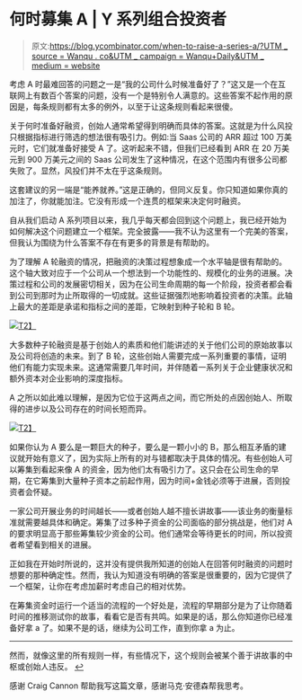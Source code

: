 # 何时募集 A | Y 系列组合投资者

> 原文:[https://blog.ycombinator.com/when-to-raise-a-series-a/?UTM _ source = Wanqu . co&UTM _ campaign = Wanqu+Daily&UTM _ medium = website](https://blog.ycombinator.com/when-to-raise-a-series-a/?utm_source=wanqu.co&utm_campaign=Wanqu+Daily&utm_medium=website)

考虑 A 时最难回答的问题之一是“我的公司什么时候准备好了？”这又是一个在互联网上有数百个答案的问题，没有一个是特别令人满意的。这些答案不起作用的原因是，每条规则都有太多的例外，以至于让这条规则看起来很傻。

关于何时准备好融资，创始人通常希望得到明确而具体的答案。这就是为什么风投只根据指标进行筛选的想法很有吸引力。例如:当 Saas 公司的 ARR 超过 100 万美元时，它们就准备好接受 A 了。这听起来不错，但我们已经看到 ARR 在 20 万美元到 900 万美元之间的 Saas 公司发生了这种情况，在这个范围内有很多公司都失败了。显然，风投们并不太在乎这条规则。

这套建议的另一端是“能养就养。”这是正确的，但同义反复。你只知道如果你真的加注了，你就能加注。它没有形成一个连贯的框架来决定何时融资。

自从我们启动 A 系列项目以来，我几乎每天都会回到这个问题上，我已经开始为如何解决这个问题建立一个框架。完全披露——我不认为这里有一个完美的答案，但我认为围绕为什么答案不存在有更多的背景是有帮助的。

为了理解 A 轮融资的情况，把融资的决策过程想象成一个水平轴是很有帮助的。这个轴大致对应于一个公司从一个想法到一个功能性的、规模化的业务的进展。决策过程和公司的发展密切相关，因为在公司生命周期的每一个阶段，投资者都会看到公司到那时为止所取得的一切成就。这些证据强烈地影响着投资者的决策。此轴上最大的差距是承诺和指标之间的差距，它映射到种子轮和 B 轮。

[![](../Images/853fd01e6b739be74123f19d5c076699.png)T2】](/blog/content/images/wordpress/2018/05/When-to-Raise-a-Series-A.png)

大多数种子轮融资是基于创始人的素质和他们能讲述的关于他们公司的原始故事以及公司将创造的未来。到了 B 轮，这些创始人需要完成一系列重要的事情，证明他们有能力实现未来。这通常需要几年时间，并伴随着一系列关于企业健康状况和额外资本对企业影响的深度指标。

A 之所以如此难以理解，是因为它位于这两点之间，而它所处的点因创始人、所取得的进步以及公司存在的时间长短而异。

[![](../Images/446373597b00f49702a7c2b6fd20c387.png)T2】](/blog/content/images/wordpress/2018/05/When-to-Raise-a-Series-A-2.png)

如果你认为 A 要么是一颗巨大的种子，要么是一颗小小的 B，那么相互矛盾的建议就开始有意义了，因为实际上所有的对与错都取决于具体的情况。有些创始人可以筹集到看起来像 A 的资金，因为他们太有吸引力了。这只会在公司生命的早期，在它筹集到大量种子资本之前起作用，因为时间+金钱必须等于进展，否则投资者会怀疑。

一家公司开展业务的时间越长——或者创始人越不擅长讲故事——该业务的衡量标准就需要越具体和确定。筹集了过多种子资金的公司面临的部分挑战是，他们对 A 的要求明显高于那些筹集较少资金的公司。他们通常会等待更长的时间，所以投资者希望看到相关的进展。

正如我在开始时所说的，这并没有提供我所知道的创始人在回答何时融资的问题时想要的那种确定性。然而，我认为知道没有明确的答案是很重要的，因为它提供了一个框架，让你在考虑加薪时考虑自己的相对优势。

在筹集资金时运行一个适当的流程的一个好处是，流程的早期部分是为了让你随着时间的推移测试你的故事，看看它是否有共鸣。如果是的话，那么你知道你已经准备好拿 a 了。如果不是的话，继续为公司工作，直到你拿 a 为止。

* * *

然而，就像这里的所有规则一样，有些情况下，这个规则会被某个善于讲故事的中枢或创始人违反。 [↩](#footnoteid1)

感谢 Craig Cannon 帮助我写这篇文章，感谢马克·安德森帮我思考。